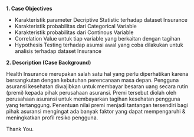 **1. Case Objectives**
- Karakteristik parameter Decriptive Statistic terhadap dataset Insurance
- Karakteristik probabilitas dari Categorical Variable
- Karakteristik probabilitas dari Continous Variable
- Correlation Value untuk tiap variable yang berkaitan dengan tagihan
- Hypothesis Testing terhadap asumsi awal yang coba dilakukan untuk analisis terhadap dataset Insurance

**2. Description (Case Background)**

Health Insurance merupakan salah satu hal yang perlu diperhatikan karena bersangkutan dengan kebutuhan perencanaan masa depan. Pengguna asuransi kesehatan diwajibkan untuk membayar besaran uang secara rutin (premi) kepada pihak perusahaan asuransi. Premi tersebut diolah oleh perusahaan asuransi untuk membayarkan tagihan kesehatan pengguna yang tertanggung. Penentuan nilai premi menjadi tantangan tersendiri bagi pihak asuransi mengingat ada banyak faktor yang dapat mempengaruhi & meningkatkan profil resiko pengguna.

Thank You.
